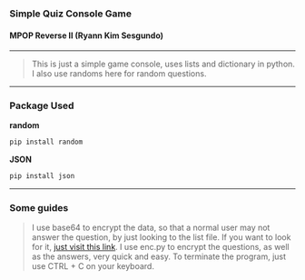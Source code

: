 ### Simple Quiz Console Game
#### MPOP Reverse II (Ryann Kim Sesgundo)
---
> This is just a simple game console, uses lists and dictionary in python. I also use randoms here for random questions.
---
### Package Used
**random**
```Bash
pip install random
```
**JSON**
```Bash
pip install json
```
---
### Some guides
> I use base64 to encrypt the data, so that a normal user may not answer the question, by just looking to the list file. If you want to look for it, [just visit this link](https://www.geeksforgeeks.org/encoding-and-decoding-base64-strings-in-python/). I use enc.py to encrypt the questions, as well as the answers, very quick and easy. To terminate the program, just use CTRL + C on your keyboard. 